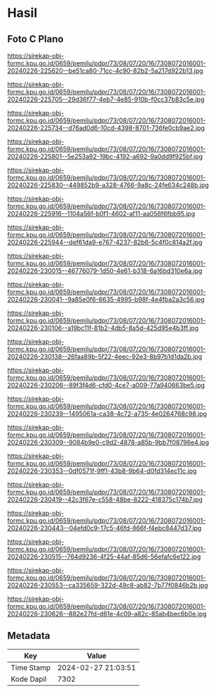 # Hasil

## Foto C Plano

https://sirekap-obj-formc.kpu.go.id/0659/pemilu/pdpr/73/08/07/20/16/7308072016001-20240226-225620--be51ca80-71cc-4c90-82b2-5a217d922b13.jpg

https://sirekap-obj-formc.kpu.go.id/0659/pemilu/pdpr/73/08/07/20/16/7308072016001-20240226-225705--29d36f77-4eb7-4e85-910b-f0cc37b83c5e.jpg

https://sirekap-obj-formc.kpu.go.id/0659/pemilu/pdpr/73/08/07/20/16/7308072016001-20240226-225734--d76ad0d6-10cd-4398-8701-736fe0cb9ae2.jpg

https://sirekap-obj-formc.kpu.go.id/0659/pemilu/pdpr/73/08/07/20/16/7308072016001-20240226-225801--5e253a92-19bc-4192-a692-9a0dd9f925bf.jpg

https://sirekap-obj-formc.kpu.go.id/0659/pemilu/pdpr/73/08/07/20/16/7308072016001-20240226-225830--449852b9-a328-4766-9a8c-24fe634c248b.jpg

https://sirekap-obj-formc.kpu.go.id/0659/pemilu/pdpr/73/08/07/20/16/7308072016001-20240226-225916--1104a56f-b0f1-4602-af11-aa056f6fbb95.jpg

https://sirekap-obj-formc.kpu.go.id/0659/pemilu/pdpr/73/08/07/20/16/7308072016001-20240226-225944--def61da9-e767-4237-82b6-5c4f0c814a2f.jpg

https://sirekap-obj-formc.kpu.go.id/0659/pemilu/pdpr/73/08/07/20/16/7308072016001-20240226-230015--46776079-1d50-4e61-b318-6a16bd310e6a.jpg

https://sirekap-obj-formc.kpu.go.id/0659/pemilu/pdpr/73/08/07/20/16/7308072016001-20240226-230041--9a85e0f6-6635-4995-b98f-4e4fba2a3c56.jpg

https://sirekap-obj-formc.kpu.go.id/0659/pemilu/pdpr/73/08/07/20/16/7308072016001-20240226-230106--a19bc11f-81b2-4db5-8a5d-425d95e4b3ff.jpg

https://sirekap-obj-formc.kpu.go.id/0659/pemilu/pdpr/73/08/07/20/16/7308072016001-20240226-230138--26faa89b-5f22-4eec-92e3-8b97b1d1da2b.jpg

https://sirekap-obj-formc.kpu.go.id/0659/pemilu/pdpr/73/08/07/20/16/7308072016001-20240226-230206--89f3f4d6-cfd0-4ce7-a009-77a940663be5.jpg

https://sirekap-obj-formc.kpu.go.id/0659/pemilu/pdpr/73/08/07/20/16/7308072016001-20240226-230239--1495061a-ca38-4c72-a735-4e0264768c98.jpg

https://sirekap-obj-formc.kpu.go.id/0659/pemilu/pdpr/73/08/07/20/16/7308072016001-20240226-230309--9084b9e0-c9d2-4878-a85b-9bb7f08796e4.jpg

https://sirekap-obj-formc.kpu.go.id/0659/pemilu/pdpr/73/08/07/20/16/7308072016001-20240226-230353--0df0571f-9ff1-43b8-9b64-d0fd314ec11c.jpg

https://sirekap-obj-formc.kpu.go.id/0659/pemilu/pdpr/73/08/07/20/16/7308072016001-20240226-230419--42c3f67e-c558-48be-8222-418375c174b7.jpg

https://sirekap-obj-formc.kpu.go.id/0659/pemilu/pdpr/73/08/07/20/16/7308072016001-20240226-230443--04efd0c9-17c5-46fd-866f-f4ebc8447d37.jpg

https://sirekap-obj-formc.kpu.go.id/0659/pemilu/pdpr/73/08/07/20/16/7308072016001-20240226-230515--764d9236-4f25-44af-85d6-56efafc6e122.jpg

https://sirekap-obj-formc.kpu.go.id/0659/pemilu/pdpr/73/08/07/20/16/7308072016001-20240226-230553--ca335659-322d-49c8-ab82-7b77f0846b2b.jpg

https://sirekap-obj-formc.kpu.go.id/0659/pemilu/pdpr/73/08/07/20/16/7308072016001-20240226-230626--882e27fd-d61e-4c09-a82c-85ab4bec6b0e.jpg


## Metadata

| Key        | Value               |
| ---------- | ------------------- |
| Time Stamp | 2024-02-27 21:03:51 |
| Kode Dapil | 7302                |



